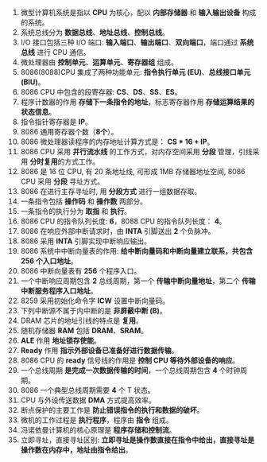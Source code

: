 1. 微型计算机系统是指以 **CPU** 为核心，配以 **内部存储器** 和 **输入输出设备** 构成的系统。
2. 系统总线分为 **数据总线**、**地址总线**、**控制总线**。
3. I/O 接口包括三种 I/O 端口: **输入端口**、**输出端口**、**双向端口**，端口通过 **系统总线** 进行 CPU 通信。
4. 微处理器由 **控制单元**、**运算单元**、**寄存器组** 组成。
5. 8086(8088)CPU 集成了两种功能单元: **指令执行单元 (EU)**、**总线接口单元 (BIU)**。
6. 8086 CPU 中包含的段寄存器: **CS**、**DS**、**SS**、**ES**。
7. 程序计数器的作用 **存储下一条指令的地址**，标志寄存器作用 **存储运算结果的状态信息**。
8. 指令指针寄存器是 **IP**。
9. 8086 通用寄存器个数（**8个**）。
10. 8086 微处理器读程序的内存地址计算方式是： **CS * 16 + IP**。
11. 8086 CPU 采用 **并行流水线** 的工作方式，对内存空间采用 **分段** 管理，引线采用 **分时复用**的方式工作。
12. 8086 是 16 位 CPU, 有 20 条地址线, 可形成 1MB 存储器地址空间, 8086 CPU 采用 **分段** 寻址方式。
13. 8086 在进行主存寻址时, 用 **分段方式** 进行一组数据存取。
14. 一条指令包括 **操作码** 和 **操作数** 两部分。
15. 一条指令的执行分为 **取指** 和 **执行**。
16. 8086 CPU 的指令队列长度: **6**，8088 CPU 的指令队列长度： **4**。
17. 8086 在响应外部中断请求时，由 **INTA** 引脚送出 **2** 个负脉冲。
18. 8086 采用 **INTA** 引脚实现中断响应输出。
19. 8086 系统中中断向量表的作用: **给中断向量码和中断向量建立联系，共包含 256 个入口地址**。
20. 8086 中断向量表有 **256** 个程序入口。
21. 一个中断响应周期包含 **2** 总线周期，第一个 **传输中断向量地址**，第二个 **传输中断服务程序入口地址**。
22. 8259 采用初始化命令字 **ICW** 设置中断向量码。
23. 下列中断源不属于内中断的是 **非屏蔽中断 (B)**。
24. DRAM 芯片的地址引线的特点是 **复用**。
25. 随机存储器 **RAM** 包括 **DRAM**、**SRAM**。
26. **ALE** 作用 **地址锁存使能**。
27. **Ready** 作用 **指示外部设备已准备好进行数据传输**。
28. 8086 CPU 的 **ready** 信号线的作用是 **控制 CPU 等待外部设备的响应**。
29. 一个总线周期 **是完成一次数据传输的时间**，一个总线周期包含 **4** 个时钟周期。
30. 8086 一个典型总线周期需要 **4** 个 T 状态。
31. CPU 与外设传送数据 **DMA** 方式提高效率。
32. 断点保护的主要工作是 **防止错误指令的执行和数据的破坏**。
33. 微机的工作过程是 **执行程序**，程序由 **指令** 组成。
34. 冯诺依曼计算机的核心原理是 **程序存储和控制流**。
35. 立即寻址，直接寻址区别: **立即寻址是操作数直接在指令中给出，直接寻址是操作数在内存中，地址由指令给出**。